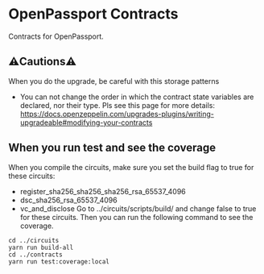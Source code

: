 # OpenPassport Contracts

Contracts for OpenPassport.

## ⚠️Cautions⚠️

When you do the upgrade, be careful with this storage patterns
- You can not change the order in which the contract state variables are declared, nor their type.
Pls see this page for more details: https://docs.openzeppelin.com/upgrades-plugins/writing-upgradeable#modifying-your-contracts

## When you run test and see the coverage
When you compile the circuits, make sure you set the build flag to true for these circuits:
- register_sha256_sha256_sha256_rsa_65537_4096
- dsc_sha256_rsa_65537_4096
- vc_and_disclose
Go to ../circuits/scripts/build/ and change false to true for these circuits.
Then you can run the following command to see the coverage.

```shell
cd ../circuits
yarn run build-all
cd ../contracts
yarn run test:coverage:local
```
